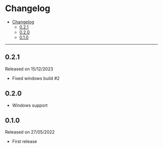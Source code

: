 # Changelog

- [Changelog](#changelog)
  - [0.2.1](#021)
  - [0.2.0](#020)
  - [0.1.0](#010)

---

## 0.2.1

Released on 15/12/2023

- Fixed windows build #2

## 0.2.0

- Windows support

## 0.1.0

Released on 27/05/2022

- First release
